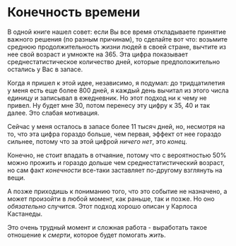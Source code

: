 # Конечность времени

В одной книге нашел совет: если Вы все время откладываете принятие
важного решения (по разным причинам), то сделайте вот что: возьмите
среднюю продолжительность жизни людей в своей стране, вычтите из нее
свой возраст и умножте на 365.  Эта цифра показывает
среднестатистическое количество дней, которые предположительно
остались у Вас в запасе.

Когда я пришел к этой идее, независимо, я подумал: до тридцатилетия у
меня есть еще более 800 дней, я каждый день вычитал из этого числа
единицу и записывал в ежедневник.  Но этот подход ни к чему не
привел.  Ну будет мне 30, потом перенесу эту цифру к 35, 40 и так
далее.  Это слабая мотивация.

Сейчас у меня осталось в запасе более 11 тысяч дней, но, несмотря на
то, что эта цифра гораздо больше, чем первая, эффект от нее гораздо
сильнее, потому что за этой цифрой *ничего нет*, это *конец*.

Конечно, не стоит впадать в отчаяние, потому что с вероятностью 50%
можно прожить и гораздо дольше чем среднестатистический возраст, но
сам факт *конечности* все-таки заставляет по-другому взглянуть на
вещи.

А позже приходишь к пониманию того, что это событие не назначено, а
может произойти в любой момент, как раньше, так и позже.  Но оно
*обязательно* случится.  Этот подход хорошо описан у Карлоса
Кастанеды.

Это очень трудный момент и сложная работа - выработать такое отношение
к *смерти*, которое будет помогать *жить*.
